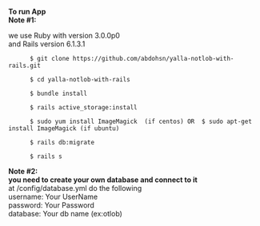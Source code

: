 
 
**To run App </br> Note #1:**

we use Ruby with version 3.0.0p0 </br>
and Rails version 6.1.3.1 </br>
 
          $ git clone https://github.com/abdohsn/yalla-notlob-with-rails.git
          
          $ cd yalla-notlob-with-rails
          
          $ bundle install
    
          $ rails active_storage:install
    
          $ sudo yum install ImageMagick  (if centos) OR  $ sudo apt-get install ImageMagick (if ubuntu)
    
          $ rails db:migrate
    
          $ rails s 
    
  
 **Note #2:</br> you need to create your own database and connect to it** </br>
 at /config/database.yml do the following </br>
 username: Your UserName </br>
 password: Your Password </br>
 database: Your db name (ex:otlob) </br>
